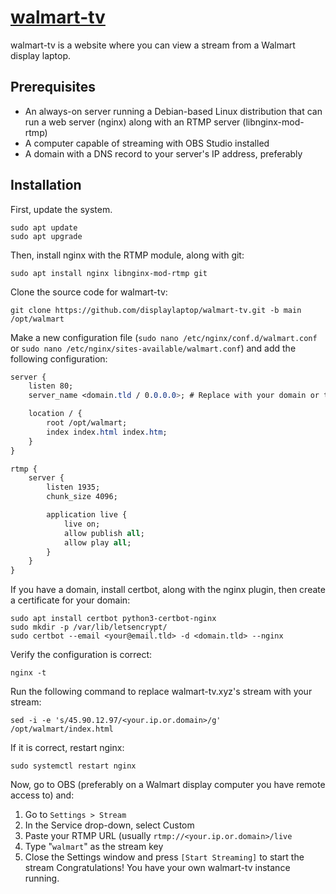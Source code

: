 # [walmart-tv](https://walmart-tv.xyz)
walmart-tv is a website where you can view a stream from a Walmart display laptop.
## Prerequisites
- An always-on server running a Debian-based Linux distribution that can run a web server (nginx) along with an RTMP server (libnginx-mod-rtmp)
- A computer capable of streaming with OBS Studio installed
- A domain with a DNS record to your server's IP address, preferably
## Installation
First, update the system.
```
sudo apt update
sudo apt upgrade
```
Then, install nginx with the RTMP module, along with git:
```
sudo apt install nginx libnginx-mod-rtmp git
```
Clone the source code for walmart-tv:
```
git clone https://github.com/displaylaptop/walmart-tv.git -b main /opt/walmart
```
Make a new configuration file (`sudo nano /etc/nginx/conf.d/walmart.conf` or `sudo nano /etc/nginx/sites-available/walmart.conf`) and add the following configuration:
```css
server {
    listen 80;
    server_name <domain.tld / 0.0.0.0>; # Replace with your domain or the IP address of your server

    location / {
        root /opt/walmart;
        index index.html index.htm;
    }
}

rtmp {
    server {
        listen 1935;
        chunk_size 4096;

        application live {
            live on;
            allow publish all;
            allow play all;
        }
    }
}
```
If you have a domain, install certbot, along with the nginx plugin, then create a certificate for your domain:
```
sudo apt install certbot python3-certbot-nginx
sudo mkdir -p /var/lib/letsencrypt/
sudo certbot --email <your@email.tld> -d <domain.tld> --nginx
```
Verify the configuration is correct:
```
nginx -t
```
Run the following command to replace walmart-tv.xyz's stream with your stream:
```
sed -i -e 's/45.90.12.97/<your.ip.or.domain>/g' /opt/walmart/index.html
```
If it is correct, restart nginx:
```
sudo systemctl restart nginx
```
Now, go to OBS (preferably on a Walmart display computer you have remote access to) and:
1. Go to `Settings > Stream`
2. In the Service drop-down, select Custom
3. Paste your RTMP URL (usually `rtmp://<your.ip.or.domain>/live`
4. Type "`walmart`" as the stream key
5. Close the Settings window and press `[Start Streaming]` to start the stream
Congratulations! You have your own walmart-tv instance running.
